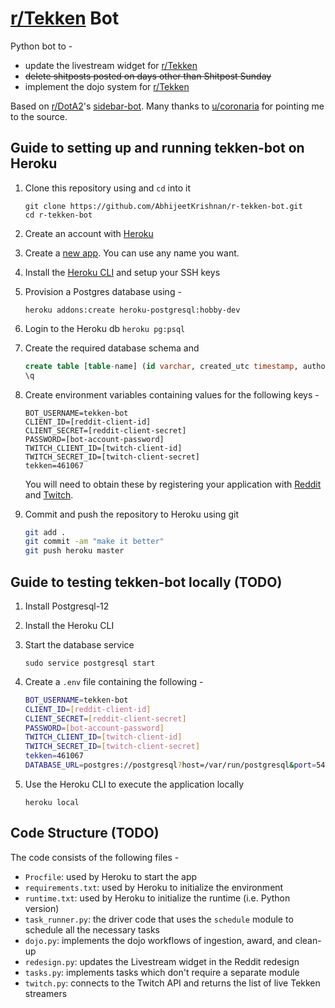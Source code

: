 # [r/Tekken](https://www.reddit.com/r/Tekken/) Bot

Python bot to -

- update the livestream widget for [r/Tekken](https://www.reddit.com/r/Tekken/)
- ~~delete shitposts posted on days other than Shitpost Sunday~~
- implement the dojo system for [r/Tekken](https://www.reddit.com/r/Tekken/)

Based on [r/DotA2](https://www.reddit.com/r/DotA2)'s [sidebar-bot](https://github.com/redditdota/sidebar-bot).
Many thanks to [u/coronaria](https://www.reddit.com/user/coronaria) for pointing me to the source.

## Guide to setting up and running tekken-bot on Heroku

1. Clone this repository using and `cd` into it

    ```
    git clone https://github.com/AbhijeetKrishnan/r-tekken-bot.git
    cd r-tekken-bot
    ```

2. Create an account with [Heroku](https://signup.heroku.com/)
3. Create a [new app](https://dashboard.heroku.com/new-app). You can use any name you want.
4. Install the [Heroku CLI](https://devcenter.heroku.com/articles/heroku-cli) and setup your SSH keys
5. Provision a Postgres database using -

    `heroku addons:create heroku-postgresql:hobby-dev`
6. Login to the Heroku db
    `heroku pg:psql`
7. Create the required database schema and

    ```sql
    create table [table-name] (id varchar, created_utc timestamp, author varchar);
    \q
    ```
8. Create environment variables containing values for the following keys -
    ```
    BOT_USERNAME=tekken-bot
    CLIENT_ID=[reddit-client-id]
    CLIENT_SECRET=[reddit-client-secret]
    PASSWORD=[bot-account-password]
    TWITCH_CLIENT_ID=[twitch-client-id]
    TWITCH_SECRET_ID=[twitch-client-secret]
    tekken=461067
    ```

    You will need to obtain these by registering your application with [Reddit](https://www.reddit.com/wiki/api) and [Twitch](https://dev.twitch.tv/docs/api/).
9. Commit and push the repository to Heroku using git

    ```bash
    git add .
    git commit -am "make it better"
    git push heroku master
    ```
## Guide to testing tekken-bot locally (TODO)

1. Install Postgresql-12
2. Install the Heroku CLI
3. Start the database service

    `sudo service postgresql start`
4. Create a `.env` file containing the following -
    ```bash
    BOT_USERNAME=tekken-bot
    CLIENT_ID=[reddit-client-id]
    CLIENT_SECRET=[reddit-client-secret]
    PASSWORD=[bot-account-password]
    TWITCH_CLIENT_ID=[twitch-client-id]
    TWITCH_SECRET_ID=[twitch-client-secret]
    tekken=461067
    DATABASE_URL=postgres://postgresql?host=/var/run/postgresql&port=5432
    ```
5. Use the Heroku CLI to execute the application locally

    `heroku local`
## Code Structure (TODO)

The code consists of the following files -
- `Procfile`: used by Heroku to start the app
- `requirements.txt`: used by Heroku to initialize the environment
- `runtime.txt`: used by Heroku to initialize the runtime (i.e. Python version)
- `task_runner.py`: the driver code that uses the `schedule` module to schedule all the necessary tasks
- `dojo.py`: implements the dojo workflows of ingestion, award, and clean-up
- `redesign.py`: updates the Livestream widget in the Reddit redesign
- `tasks.py`: implements tasks which don't require a separate module
- `twitch.py`: connects to the Twitch API and returns the list of live Tekken streamers